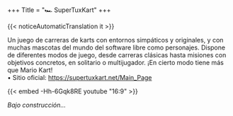 +++
Title = "🏎️ SuperTuxKart"
+++

{{< noticeAutomaticTranslation it >}}



Un juego de carreras de karts con entornos simpáticos y originales, y con muchas mascotas del mundo del software libre como personajes. Dispone de diferentes modos de juego, desde carreras clásicas hasta misiones con objetivos concretos, en solitario o multijugador. ¡En cierto modo tiene más que Mario Kart!  
	• Sitio oficial: <https://supertuxkart.net/Main_Page>

{{< embed -Hh-6Gqk8RE youtube "16:9" >}}

_Bajo construcción..._
